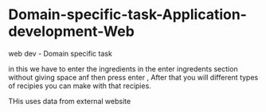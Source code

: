 # Domain-specific-task-Application-development-Web
web dev - Domain specific task

in this we have to enter the ingredients in the enter ingredents section without giving space anf then press enter , After that you will different types of recipies you can make with that recipies.

THis uses data from external website



